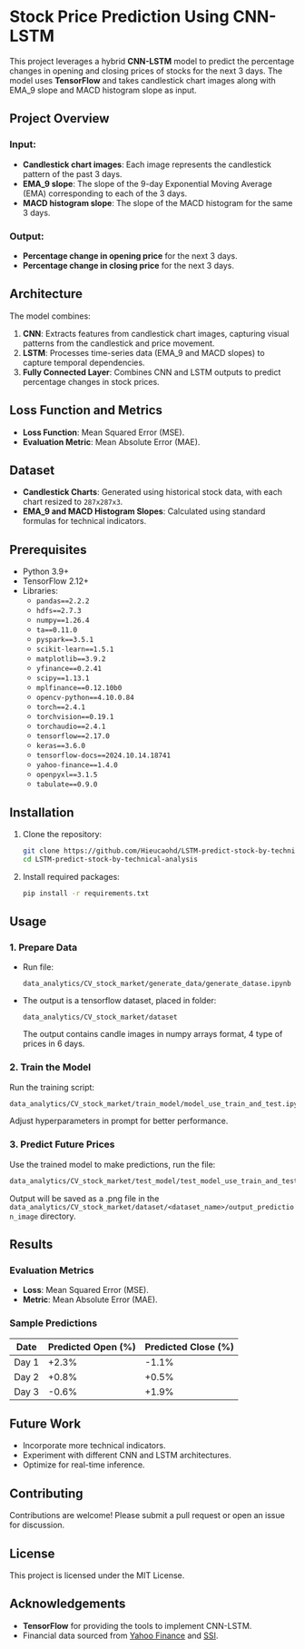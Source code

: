 # Stock Price Prediction Using CNN-LSTM  
This project leverages a hybrid **CNN-LSTM** model to predict the percentage changes in opening and closing prices of stocks for the next 3 days. The model uses **TensorFlow** and takes candlestick chart images along with EMA_9 slope and MACD histogram slope as input.  

## Project Overview  
### Input:  
- **Candlestick chart images**: Each image represents the candlestick pattern of the past 3 days.  
- **EMA_9 slope**: The slope of the 9-day Exponential Moving Average (EMA) corresponding to each of the 3 days.  
- **MACD histogram slope**: The slope of the MACD histogram for the same 3 days.  

### Output:  
- **Percentage change in opening price** for the next 3 days.  
- **Percentage change in closing price** for the next 3 days.  

## Architecture  
The model combines:  
1. **CNN**: Extracts features from candlestick chart images, capturing visual patterns from the candlestick and price movement.  
2. **LSTM**: Processes time-series data (EMA_9 and MACD slopes) to capture temporal dependencies.  
3. **Fully Connected Layer**: Combines CNN and LSTM outputs to predict percentage changes in stock prices.  

## Loss Function and Metrics  
- **Loss Function**: Mean Squared Error (MSE).  
- **Evaluation Metric**: Mean Absolute Error (MAE).  

## Dataset  
- **Candlestick Charts**: Generated using historical stock data, with each chart resized to `287x287x3`.  
- **EMA_9 and MACD Histogram Slopes**: Calculated using standard formulas for technical indicators.  

## Prerequisites  
- Python 3.9+  
- TensorFlow 2.12+  
- Libraries:  
	- `pandas==2.2.2`
	- `hdfs==2.7.3`
	- `numpy==1.26.4`
	- `ta==0.11.0`
	- `pyspark==3.5.1`
	- `scikit-learn==1.5.1`
	- `matplotlib==3.9.2`
	- `yfinance==0.2.41`
	- `scipy==1.13.1`
	- `mplfinance==0.12.10b0`
	- `opencv-python==4.10.0.84`
	- `torch==2.4.1`
	- `torchvision==0.19.1`
	- `torchaudio==2.4.1`
	- `tensorflow==2.17.0`
	- `keras==3.6.0`
	- `tensorflow-docs==2024.10.14.18741`
	- `yahoo-finance==1.4.0`
	- `openpyxl==3.1.5`
	- `tabulate==0.9.0`

## Installation  
1. Clone the repository:  
   ```bash  
   git clone https://github.com/Hieucaohd/LSTM-predict-stock-by-technical-analysis.git  
   cd LSTM-predict-stock-by-technical-analysis  

2. Install required packages:  
   ```bash  
   pip install -r requirements.txt  
   ```  

## Usage  
### 1. Prepare Data
- Run file: 
	```
	data_analytics/CV_stock_market/generate_data/generate_datase.ipynb
	```
- The output is a tensorflow dataset, placed in folder: 
	```
	data_analytics/CV_stock_market/dataset
	```
	The output contains candle images in numpy arrays format, 4 type of prices in 6 days.

### 2. Train the Model  
Run the training script:  
```bash  
data_analytics/CV_stock_market/train_model/model_use_train_and_test.ipynb
```  
Adjust hyperparameters in prompt for better performance.  

### 3. Predict Future Prices  
Use the trained model to make predictions, run the file:  
```bash  
data_analytics/CV_stock_market/test_model/test_model_use_train_and_test_with_ema_macd_trend.ipynb 
```  
Output will be saved as a .png file in the `data_analytics/CV_stock_market/dataset/<dataset_name>/output_prediction_image` directory.  

## Results  
### Evaluation Metrics  
- **Loss**: Mean Squared Error (MSE).  
- **Metric**: Mean Absolute Error (MAE).  

### Sample Predictions  
| Date       | Predicted Open (%) | Predicted Close (%) |  
|------------|--------------------|---------------------|  
| Day 1      | +2.3%              | -1.1%              |  
| Day 2      | +0.8%              | +0.5%              |  
| Day 3      | -0.6%              | +1.9%              |  

## Future Work  
- Incorporate more technical indicators.  
- Experiment with different CNN and LSTM architectures.  
- Optimize for real-time inference.  

## Contributing  
Contributions are welcome! Please submit a pull request or open an issue for discussion.  

## License  
This project is licensed under the MIT License.  

## Acknowledgements  
- **TensorFlow** for providing the tools to implement CNN-LSTM.  
- Financial data sourced from [Yahoo Finance](https://finance.yahoo.com) and [SSI](https://www.ssi.com.vn/).  

